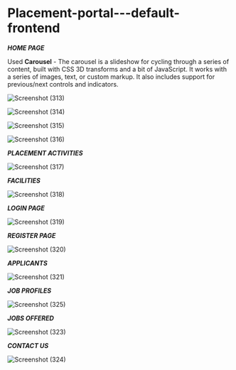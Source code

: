 # Placement-portal---default-frontend

*__HOME PAGE__* 

Used **Carousel** - The carousel is a slideshow for cycling through a series of content, built with CSS 3D transforms and a bit of JavaScript. It works with a series of images, text, or custom markup. It also includes support for previous/next controls and indicators.

![Screenshot (313)](https://user-images.githubusercontent.com/110705457/224729645-b701dcec-7480-4506-9e9d-1c8f0efefabc.png)

![Screenshot (314)](https://user-images.githubusercontent.com/110705457/224729688-42ab5580-d321-45e3-887f-30c68ae85c6f.png)

![Screenshot (315)](https://user-images.githubusercontent.com/110705457/224729837-6eaa0c08-60ed-469e-a5d8-bf2c485fde4b.png)

![Screenshot (316)](https://user-images.githubusercontent.com/110705457/224729936-9fe348ab-aed1-4659-8c94-b922eecba979.png)

*__PLACEMENT ACTIVITIES__*

![Screenshot (317)](https://user-images.githubusercontent.com/110705457/224730103-527af9b1-d385-4ede-95df-5d7de4470ca6.png)

*__FACILITIES__*

![Screenshot (318)](https://user-images.githubusercontent.com/110705457/224730686-b49187d5-b2e3-4ba5-8755-aea80ebd68e4.png)

*__LOGIN PAGE__*

![Screenshot (319)](https://user-images.githubusercontent.com/110705457/224730985-8bccc326-2836-439e-948c-c5d714f7e9c6.png)

*__REGISTER PAGE__*

![Screenshot (320)](https://user-images.githubusercontent.com/110705457/224731047-f839807a-4ecc-49c9-8518-ad88ad32ffb4.png)

*__APPLICANTS__*

![Screenshot (321)](https://user-images.githubusercontent.com/110705457/224731138-1a5760d3-0c5c-40ab-9f1d-b41d034be974.png)

*__JOB PROFILES__*

![Screenshot (325)](https://user-images.githubusercontent.com/110705457/224731566-f5dc68f9-ca1d-4e28-a7ff-4a70bba4f1f2.png)

*__JOBS OFFERED__*

![Screenshot (323)](https://user-images.githubusercontent.com/110705457/224731278-37484bc2-b000-4011-82b6-ee522dcd1a64.png)

*__CONTACT US__*

![Screenshot (324)](https://user-images.githubusercontent.com/110705457/224731326-55fcd29c-df79-4894-b71e-3c66deae119d.png)













